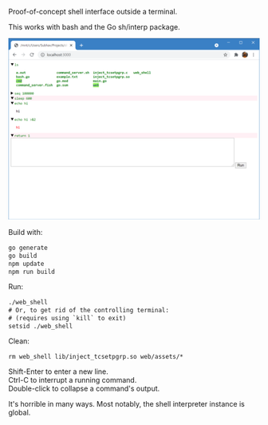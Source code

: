 Proof-of-concept shell interface outside a terminal.

This works with bash and the Go sh/interp package.

![](screenshot.png)

Build with:
```shell
go generate
go build
npm update
npm run build
```

Run:
```shell
./web_shell
# Or, to get rid of the controlling terminal:
# (requires using `kill` to exit)
setsid ./web_shell
```

Clean:
```shell
rm web_shell lib/inject_tcsetpgrp.so web/assets/*
```

Shift-Enter to enter a new line.\
Ctrl-C to interrupt a running command.\
Double-click to collapse a command's output.

It's horrible in many ways. Most notably, the shell interpreter instance
is global.
